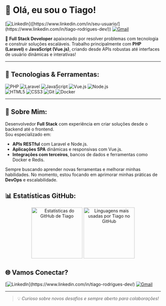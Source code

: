 # 👋 Olá, eu sou o **Tiago!**

[![LinkedIn](https://img.shields.io/badge/-Connect-blue?style=flat-square&logo=Linkedin&logoColor=white&link=[https://www.linkedin.com/in/seu-usuario/](https://www.linkedin.com/in/tiago-rodrigues-dev/))]([https://www.linkedin.com/in/seu-usuario/](https://www.linkedin.com/in/tiago-rodrigues-dev/)) [![Gmail](https://img.shields.io/badge/-Email-red?style=flat-square&logo=Gmail&logoColor=white&link=mailto:kage3f@gmail.com)](mailto:kage3f@gmail.com)

🎯 **Full Stack Developer** apaixonado por resolver problemas com tecnologia e construir soluções escaláveis. Trabalho principalmente com **PHP (Laravel)** e **JavaScript (Vue.js)**, criando desde APIs robustas até interfaces de usuário dinâmicas e interativas!

---

## 🔧 **Tecnologias & Ferramentas:**

![PHP](https://img.shields.io/badge/PHP-777BB4?style=for-the-badge&logo=php&logoColor=white)
![Laravel](https://img.shields.io/badge/Laravel-FF2D20?style=for-the-badge&logo=laravel&logoColor=white)
![JavaScript](https://img.shields.io/badge/JavaScript-F7DF1E?style=for-the-badge&logo=javascript&logoColor=black)
![Vue.js](https://img.shields.io/badge/Vue.js-35495E?style=for-the-badge&logo=vuedotjs&logoColor=4FC08D)
![Node.js](https://img.shields.io/badge/Node.js-339933?style=for-the-badge&logo=nodedotjs&logoColor=white)  
![HTML5](https://img.shields.io/badge/HTML5-E34F26?style=for-the-badge&logo=html5&logoColor=white)
![CSS3](https://img.shields.io/badge/CSS3-1572B6?style=for-the-badge&logo=css3&logoColor=white)
![Git](https://img.shields.io/badge/Git-F05032?style=for-the-badge&logo=git&logoColor=white)
![Docker](https://img.shields.io/badge/Docker-2496ED?style=for-the-badge&logo=docker&logoColor=white)

---

## 🚀 **Sobre Mim:**

Desenvolvedor **Full Stack** com experiência em criar soluções desde o backend até o frontend.  
Sou especializado em:

- **APIs RESTful** com Laravel e Node.js.
- **Aplicações SPA** dinâmicas e responsivas com Vue.js.
- **Integrações com terceiros**, bancos de dados e ferramentas como Docker e Redis.
  
Sempre buscando aprender novas ferramentas e melhorar minhas habilidades. No momento, estou focando em aprimorar minhas práticas de **DevOps** e escalabilidade.

## 📊 **Estatísticas GitHub:**

<p align="center">
  <img height="165" src="https://github-readme-stats.vercel.app/api?username=kage3f&show_icons=true&theme=radical&count_private=true" alt="Estatísticas do GitHub de Tiago" />
  <img height="165" src="https://github-readme-stats.vercel.app/api/top-langs/?username=kage3f&langs_count=8&theme=radical&layout=compact" alt="Linguagens mais usadas por Tiago no GitHub" />
</p>

## 🌐 **Vamos Conectar?**

[![LinkedIn](https://img.shields.io/badge/-Connect-blue?style=for-the-badge&logo=Linkedin&logoColor=white&link=[https://www.linkedin.com/in/seu-usuario/](https://www.linkedin.com/in/tiago-rodrigues-dev/))](https://www.linkedin.com/in/tiago-rodrigues-dev/)  
[![Gmail](https://img.shields.io/badge/-Email-red?style=for-the-badge&logo=Gmail&logoColor=white&link=mailto:kage3f@gmail.com)](mailto:kage3f@gmail.com)

---

> 💡 *Curioso sobre novos desafios e sempre aberto para colaborações!*
